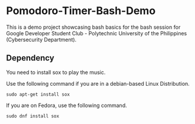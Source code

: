 # Pomodoro-Timer-Bash-Demo

This is a demo project showcasing bash basics for the bash session for Google Developer Student Club - Polytechnic University of the Philippines (Cybersecurity Department). 

## Dependency

You need to install sox to play the music.

Use the following command if you are in a debian-based Linux Distribution.

```
sudo apt-get install sox
```

If you are on Fedora, use the following command.

```
sudo dnf install sox
```
